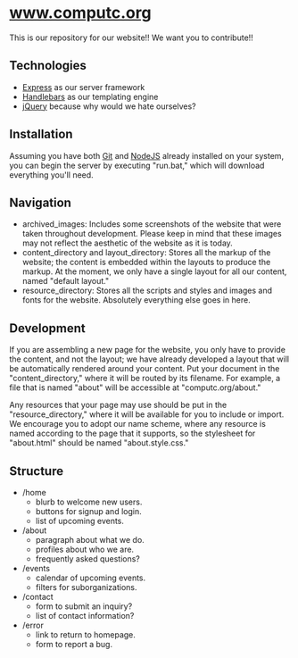 # www.computc.org

This is our repository for our website!! We want you to contribute!!

## Technologies

* [Express] as our server framework
* [Handlebars] as our templating engine
* [jQuery] because why would we hate ourselves?

## Installation

Assuming you have both [Git] and [NodeJS] already installed on your system, you can begin the server by executing "run.bat," which will download everything you'll need.

## Navigation

- archived_images: Includes some screenshots of the website that were taken throughout development. Please keep in mind that these images may not reflect the aesthetic of the website as it is today.
- content_directory and layout_directory: Stores all the markup of the website; the content is embedded within the layouts to produce the markup. At the moment, we only have a single layout for all our content, named "default layout."
- resource_directory: Stores all the scripts and styles and images and fonts for the website. Absolutely everything else goes in here. 

## Development

If you are assembling a new page for the website, you only have to provide the content, and not the layout; we have already developed a layout that will be automatically rendered around your content. Put your document in the "content_directory," where it will be routed by its filename. For example, a file that is named "about" will be accessible at "computc.org/about."

Any resources that your page may use should be put in the "resource_directory," where it will be available for you to include or import. We encourage you to adopt our name scheme, where any resource is named according to the page that it supports, so the stylesheet for "about.html" should be named "about.style.css."

## Structure

* /home
  * blurb to welcome new users.
  * buttons for signup and login.
  * list of upcoming events.
* /about
  * paragraph about what we do.
  * profiles about who we are.
  * frequently asked questions?
* /events
  * calendar of upcoming events.
  * filters for suborganizations.
* /contact
  * form to submit an inquiry?
  * list of contact information?
* /error
  * link to return to homepage.
  * form to report a bug.



[Git]:http://git-scm.com/
[NodeJS]:http://nodejs.org/
[Handlebars]:http://handlebarsjs.com/
[jQuery]:http://jquery.com/
[Express]:http://expressjs.com/